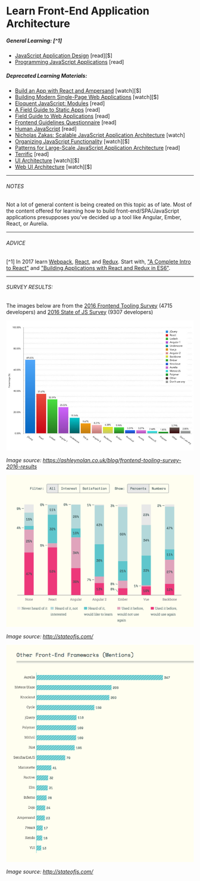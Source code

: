 # Learn Front-End Application Architecture

##### General Learning: [^1] 

* [JavaScript Application Design](https://www.amazon.com/JavaScript-Application-Design-Build-Approach/dp/1617291951?&_encoding=UTF8&tag=frontend-handbook-20&linkCode=ur2&linkId=4dd15b53493d3b5148af2b3e5488e98d&camp=1789&creative=9325) [read][$]
* [Programming JavaScript Applications](http://chimera.labs.oreilly.com/books/1234000000262/index.html) [read]

##### Deprecated Learning Materials:

* [Build an App with React and Ampersand](http://learn.humanjavascript.com/react-ampersand) [watch][$]
* [Building Modern Single-Page Web Applications](https://frontendmasters.com/courses/modern-web-apps/) [watch][$]
* [Eloquent JavaScript: Modules](http://eloquentjavascript.net/10_modules.html) [read]
* [A Field Guide to Static Apps](http://www.staticapps.org/) [read]
* [Field Guide to Web Applications](http://www.html5rocks.com/webappfieldguide/toc/index/) [read]
* [Frontend Guidelines Questionnaire](https://github.com/bradfrost/frontend-guidelines-questionnaire) [read]
* [Human JavaScript](http://read.humanjavascript.com/) [read]
* [Nicholas Zakas: Scalable JavaScript Application Architecture](https://www.youtube.com/watch?v=vXjVFPosQHw) [watch]
* [Organizing JavaScript Functionality](https://frontendmasters.com/courses/organizing-javascript/) [watch][$]
* [Patterns for Large-Scale JavaScript Application Architecture](http://addyosmani.com/largescalejavascript/) [read]
* [Terrific](http://terrifically.org/) [read]
* [UI Architecture](http://www.pluralsight.com/courses/web-ui-architecture) [watch][$]
* [Web UI Architecture](https://frontendmasters.com/courses/web-ui-architecture/) [watch][$]

***

###### NOTES

Not a lot of general content is being created on this topic as of late. Most of the content offered for learning how to build front-end/SPA/JavaScript applications presupposes you've decided up a tool like Angular, Ember, React, or Aurelia.

***

###### ADVICE

[^1] In 2017 learn [Webpack](https://webpack.js.org/), [React](https://facebook.github.io/react/), and [Redux](http://redux.js.org/). Start with, ["A Complete Intro to React"](https://btholt.github.io/complete-intro-to-react/) and ["Building Applications with React and Redux in ES6"](https://app.pluralsight.com/library/courses/react-redux-react-router-es6/table-of-contents).

***

###### SURVEY RESULTS:

The images below are from the [2016 Frontend Tooling Survey](https://ashleynolan.co.uk/blog/frontend-tooling-survey-2016-results) (4715 developers) and [2016 State of JS Survey](http://stateofjs.com/) (9307 developers)

![](../images/q13.jpg "https://ashleynolan.co.uk/blog/frontend-tooling-survey-2016-results")

<cite>Image source: <a href="https://ashleynolan.co.uk/blog/frontend-tooling-survey-2016-results">https://ashleynolan.co.uk/blog/frontend-tooling-survey-2016-results</a></cite>

![](../images/frameworks1.png "http://stateofjs.com/")

<cite>Image source: <a href="http://stateofjs.com/">http://stateofjs.com/</a></cite>

![](../images/frameworks2.png "http://stateofjs.com/")

<cite>Image source: <a href="http://stateofjs.com/">http://stateofjs.com/</a></cite>



















 






